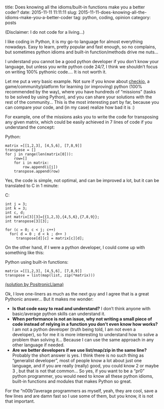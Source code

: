title: Does knowing all the idioms/built-in functions make you a better coder?
date: 2015-11-11 11:11:11
slug: 2015-11-11-does-knowing-all-the-idioms-make-you-a-better-coder
tag: python, coding, opinion
category: posts

(Disclaimer: I do not code for a living...)

I like coding in Python, it is my go-to language for almost everything nowadays. Easy to learn, pretty popular and fast enough, so no complains, but sometimes python idioms and built-in function/methods drive me nuts… 

I understand you cannot be a good python developer if you don’t know your language, but unless you write python code 24/7, I think we shouldn’t focus on writing 100% pythonic code…. It is not worth it.

Let me put a very basic example. Not sure if you know about [checkio](http://www.checkio.org/), a game/community/platform for learning (or improving) python (100% recommended by the way), where you have hundreds of “missions” (tasks to be solved by using Python), and you can share your solutions with the rest of the community…  This is the most interesting part by far, because you can compare your code, and (in my case) realize how bad it is :)

For example, one of the missions asks you to write the code for transposing any given matrix, which could be easily achieved  in 7 lines of code if you understand the concept:

Python:
```
matrix =[[1,2,3], [4,5,6], [7,8,9]]
transpose = []
for j in range(len(matrix[0])):
    row=[]
    for i in matrix:
        row.append(i[j])
    transpose.append(row)
```

Yes, the code is simple, not optimal, and can be improved a lot, but it  can be translated to C in 1 minute:

C:
```
int j = 3;
int k = 3;
int c, d;
int matrix[3][3]={{1,2,3},{4,5,6},{7,8,9}};
int transpose[3][3];

for (c = 0; c < j; c++)
  for( d = 0 ; d < k ; d++ )
     transpose[d][c] = matrix[c][d];
```

On the other hand, if I were a python developer, I could come up with something like this:

Python using built-in functions:
```
matrix =[[1,2,3], [4,5,6], [7,8,9]]
transpose = list(map(list, zip(*matrix)))
```

[(solution by PositronicLlama)](http://www.checkio.org/mission/matrix-transpose/publications/PositronicLlama/python-3/functional/)

Ok, I love one-liners as much as the next guy and  I agree that is a great Pythonic answer… But it makes me wonder:

* __Is that code easy to  read and understand?__  I don’t think anyone with basic/average python skills can understand it.
* __When performance is not an issue, why not writing a small piece of code instead of relying in a function you don't even know how works?__  I am not a python developer (truth being told, I am not even a developer), so for me it is more interesting to understand how to solve a problem than solving it…  Because I can use the same approach in any other language if needed.
* __Are we better developers if we use list/map/zip in the same line?__ Probably the short answer is yes. I think there is no such thing as “generalist developer”, most of people know a lot about just one language, and if you are really (really) good, you could know 2 or maybe 3 , but that is not that common… So yes, if you want to be a “pr0” python programmer, you would need to know all these python idioms, built-in functions and modules that makes Python so great. 

For the “n00b”/average programmers as myself, yeah, they are cool, save a few lines and are damn fast so I use some of them, but you know,  it is not that important.

